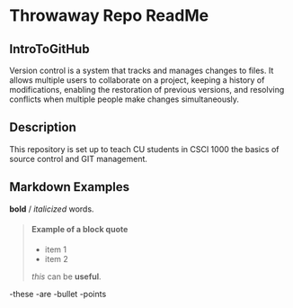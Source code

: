 # Throwaway Repo ReadMe

## IntroToGitHub

Version control is a system that tracks and manages changes to files. It allows multiple users to collaborate on a project, keeping a history of modifications, enabling the restoration of previous versions, and       resolving conflicts when multiple people make changes simultaneously.

## Description

This repository is set up to teach CU students in CSCI 1000 the basics of source control and GIT management.

## Markdown Examples

**bold** / *italicized* words.

> #### Example of a block quote
>
> - item 1
> - item 2
>
>  *this* can be **useful**.

-these
-are
-bullet
-points
